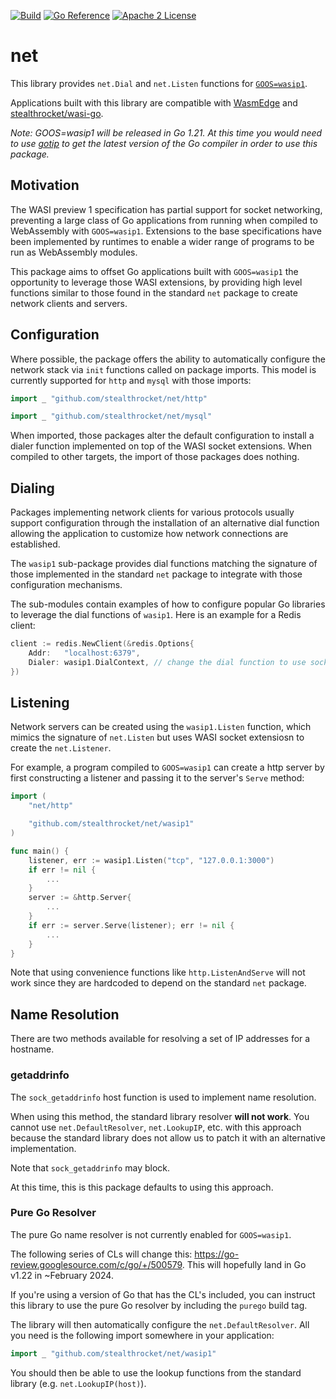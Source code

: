 [![Build](https://github.com/stealthrocket/net/actions/workflows/build.yml/badge.svg)](https://github.com/stealthrocket/net/actions/workflows/build.yml)
[![Go Reference](https://pkg.go.dev/badge/github.com/stealthrocket/net.svg)](https://pkg.go.dev/github.com/stealthrocket/net)
[![Apache 2 License](https://img.shields.io/badge/license-Apache%202-blue.svg)](LICENSE)

# net

This library provides `net.Dial` and `net.Listen` functions for
[`GOOS=wasip1`][wasip1].

Applications built with this library are compatible with [WasmEdge][wasmedge]
and [stealthrocket/wasi-go][wasi-go].

[gotip]: https://pkg.go.dev/golang.org/dl/gotip
[wasi-go]: https://github.com/stealthrocket/wasi-go
[wasip1]: https://tip.golang.org/doc/go1.21#wasip1
[wasmedge]: https://github.com/WasmEdge/WasmEdge

_Note: GOOS=wasip1 will be released in Go 1.21. At this time you would need to
use [gotip][gotip] to get the latest version of the Go compiler in order to use
this package._

## Motivation

The WASI preview 1 specification has partial support for socket networking,
preventing a large class of Go applications from running when compiled to
WebAssembly with `GOOS=wasip1`. Extensions to the base specifications have been
implemented by runtimes to enable a wider range of programs to be run as
WebAssembly modules.

This package aims to offset Go applications built with `GOOS=wasip1` the
opportunity to leverage those WASI extensions, by providing high level functions
similar to those found in the standard `net` package to create network clients
and servers.

## Configuration

Where possible, the package offers the ability to automatically configure the
network stack via `init` functions called on package imports. This model is
currently supported for `http` and `mysql` with those imports:

```go
import _ "github.com/stealthrocket/net/http"
```
```go
import _ "github.com/stealthrocket/net/mysql"
```

When imported, those packages alter the default configuration to install a
dialer function implemented on top of the WASI socket extensions. When compiled
to other targets, the import of those packages does nothing.

## Dialing

Packages implementing network clients for various protocols usually support
configuration through the installation of an alternative dial function allowing
the application to customize how network connections are established.

The `wasip1` sub-package provides dial functions matching the signature of those
implemented in the standard `net` package to integrate with those configuration
mechanisms.

The sub-modules contain examples of how to configure popular Go libraries to
leverage the dial functions of `wasip1`. Here is an example for a Redis client:

```go
client := redis.NewClient(&redis.Options{
	Addr:   "localhost:6379",
	Dialer: wasip1.DialContext, // change the dial function to use socket extensions
})
```

## Listening

Network servers can be created using the `wasip1.Listen` function, which mimics
the signature of `net.Listen` but uses WASI socket extensiosn to create the
`net.Listener`.

For example, a program compiled to `GOOS=wasip1` can create a http server by
first constructing a listener and passing it to the server's `Serve` method:

```go
import (
    "net/http"

    "github.com/stealthrocket/net/wasip1"
)

func main() {
    listener, err := wasip1.Listen("tcp", "127.0.0.1:3000")
    if err != nil {
        ...
    }
    server := &http.Server{
        ...
    }
    if err := server.Serve(listener); err != nil {
        ...
    }
}
```

Note that using convenience functions like `http.ListenAndServe` will not
work since they are hardcoded to depend on the standard `net` package.

## Name Resolution

There are two methods available for resolving a set of IP addresses for a
hostname.

### getaddrinfo

The `sock_getaddrinfo` host function is used to implement name resolution.

When using this method, the standard library resolver **will not work**. You
cannot use `net.DefaultResolver`, `net.LookupIP`, etc. with this approach
because the standard library does not allow us to patch it with an alternative
implementation.

Note that `sock_getaddrinfo` may block.

At this time, this is this package defaults to using this approach.

### Pure Go Resolver

The pure Go name resolver is not currently enabled for `GOOS=wasip1`.

The following series of CLs will change this: https://go-review.googlesource.com/c/go/+/500579.
This will hopefully land in Go v1.22 in ~February 2024.

If you're using a version of Go that has the CL's included, you can
instruct this library to use the pure Go resolver by including the
`purego` build tag.

The library will then automatically configure the `net.DefaultResolver`.
All you need is the following import somewhere in your application:

```go
import _ "github.com/stealthrocket/net/wasip1"
```

You should then be able to use the lookup functions from the standard
library (e.g. `net.LookupIP(host)`).
